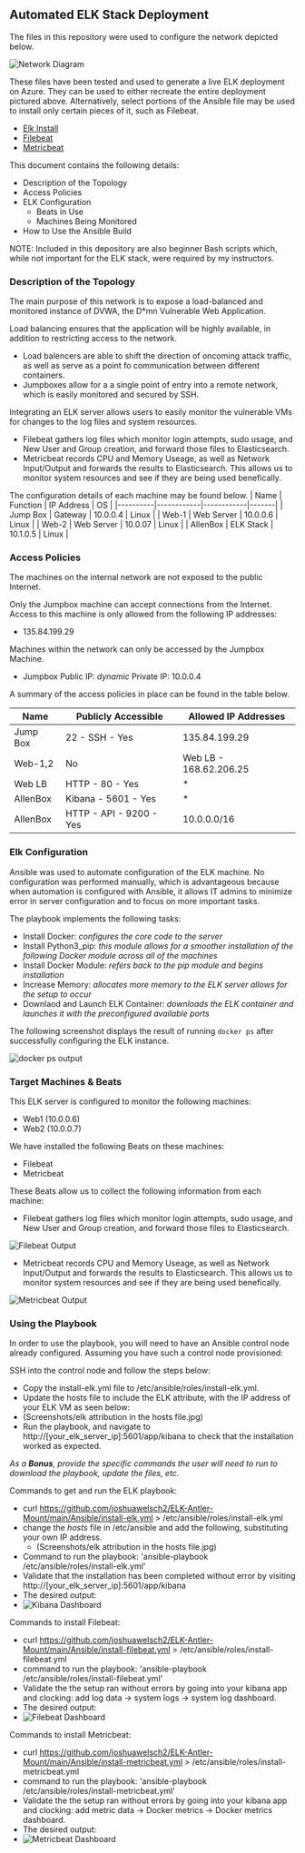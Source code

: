## Automated ELK Stack Deployment

The files in this repository were used to configure the network depicted below.

![Network Diagram](Diagrams/myazurenetwork2.jpg)

These files have been tested and used to generate a live ELK deployment on Azure. They can be used to either recreate the entire deployment pictured above. Alternatively, select portions of the Ansible file may be used to install only certain pieces of it, such as Filebeat.

  - [Elk Install](Ansible/install-elk.yml)
  - [Filebeat](Ansible/install-filebeat.yml)
  - [Metricbeat](Ansible/install-metricbeat.yml)

This document contains the following details:
- Description of the Topology
- Access Policies
- ELK Configuration
  - Beats in Use
  - Machines Being Monitored
- How to Use the Ansible Build

NOTE: Included in this depository are also beginner Bash scripts which, while not important for the ELK stack, were required by my instructors.

### Description of the Topology

The main purpose of this network is to expose a load-balanced and monitored instance of DVWA, the D*mn Vulnerable Web Application.

Load balancing ensures that the application will be highly available, in addition to restricting access to the network.
- Load balencers are able to shift the direction of oncoming attack traffic, as well as serve as a point fo communication between different containers. 
- Jumpboxes allow for a a single point of entry into a remote network, which is easily monitored and secured by SSH.

Integrating an ELK server allows users to easily monitor the vulnerable VMs for changes to the log files and system resources.

- Filebeat gathers log files which monitor login attempts, sudo usage, and New User and Group creation, and forward those files to Elasticsearch.
- Metricbeat records CPU and Memory Useage, as well as Network Input/Output and forwards the results to Elasticsearch. This allows us to monitor system resources and see if they are being used benefically.

The configuration details of each machine may be found below.
| Name     | Function   | IP Address | OS    |
|----------|------------|------------|-------|
| Jump Box | Gateway    | 10.0.0.4   | Linux |
| Web-1    | Web Server | 10.0.0.6   | Linux |
| Web-2    | Web Server | 10.0.07    | Linux |
| AllenBox | ELK Stack  | 10.1.0.5   | Linux |

### Access Policies

The machines on the internal network are not exposed to the public Internet. 

Only the Jumpbox machine can accept connections from the Internet. Access to this machine is only allowed from the following IP addresses:
 - 135.84.199.29

Machines within the network can only be accessed by the Jumpbox Machine.
- Jumpbox
  Public IP: *dynamic*
  Private IP: 10.0.0.4

A summary of the access policies in place can be found in the table below.

| Name     | Publicly Accessible     | Allowed IP Addresses   |
|----------|-------------------------|------------------------|
| Jump Box | 22 - SSH - Yes          | 135.84.199.29          |
| Web-1,2  | No                      | Web LB - 168.62.206.25 |
| Web LB   | HTTP - 80 - Yes         | *                      |
| AllenBox | Kibana - 5601 - Yes     | *                      |
| AllenBox | HTTP - API - 9200 - Yes | 10.0.0.0/16            |

### Elk Configuration

Ansible was used to automate configuration of the ELK machine. No configuration was performed manually, which is advantageous because when automation is configured with Ansible, it allows IT admins to minimize error in server configuration and to focus on more important tasks.

The playbook implements the following tasks:

- Install Docker: *configures the core code to the server*
- Install Python3_pip: *this module allows for a smoother installation of the following Docker module across all of the machines*
- Install Docker Module: *refers back to the pip module and begins installation*
- Increase Memory: *allocates more memory to the ELK server allows for the setup to occur*
- Downlaod and Launch ELK Container: *downloads the ELK container and launches it with the preconfigured available ports*

The following screenshot displays the result of running `docker ps` after successfully configuring the ELK instance.

![docker ps output](Screenshots/psdockeroutput.jpg)

### Target Machines & Beats
This ELK server is configured to monitor the following machines:
- Web1 (10.0.0.6)
- Web2 (10.0.0.7)

We have installed the following Beats on these machines:
- Filebeat
- Metricbeat

These Beats allow us to collect the following information from each machine:
- Filebeat gathers log files which monitor login attempts, sudo usage, and New User and Group creation, and forward those files to Elasticsearch.

![Filebeat Output](Screenshots/syslogdashboardfilebeat.jpg)

- Metricbeat records CPU and Memory Useage, as well as Network Input/Output and forwards the results to Elasticsearch. This allows us to monitor system resources and see if they are being used benefically.

![Metricbeat Output](Screenshots/metricbeatdockerdashboard.jpg)

### Using the Playbook
In order to use the playbook, you will need to have an Ansible control node already configured. Assuming you have such a control node provisioned: 

SSH into the control node and follow the steps below:
- Copy the install-elk.yml file to /etc/ansible/roles/install-elk.yml.
- Update the hosts file to include the ELK attribute, with the IP address of your ELK VM as seen below:
 - (Screenshots/elk attribution in the hosts file.jpg)
- Run the playbook, and navigate to http://[your_elk_server_ip]:5601/app/kibana to check that the installation worked as expected.

_As a **Bonus**, provide the specific commands the user will need to run to download the playbook, update the files, etc._

Commands to get and run the ELK playbook:
 - curl https://github.com/joshuawelsch2/ELK-Antler-Mount/main/Ansible/install-elk.yml > /etc/ansible/roles/install-elk.yml
 - change the *hosts* file in /etc/ansible and add the following, substituting your own IP address.
   - (Screenshots/elk attribution in the hosts file.jpg)
 - Command to run the playbook: 'ansible-playbook /etc/ansible/roles/install-elk.yml'
 - Validate that the installation has been completed without error by visiting http://[your_elk_server_ip]:5601/app/kibana
  - The desired output:
  - ![Kibana Dashboard](Screenshots/kibanafrontpage.jpg)

Commands to install Filebeat:
 - curl https://github.com/joshuawelsch2/ELK-Antler-Mount/main/Ansible/install-filebeat.yml > /etc/ansible/roles/install-filebeat.yml
 - command to run the playbook: 'ansible-playbook /etc/ansible/roles/install-filebeat.yml'
 - Validate the the setup ran without errors by going into your kibana app and clocking: add log data -> system logs -> system log dashboard.
 - The desired output:
  - ![Filebeat Dashboard](Screenshots/syslogdashboardfilebeat.jpg)

Commands to install Metricbeat:
 -  curl https://github.com/joshuawelsch2/ELK-Antler-Mount/main/Ansible/install-metricbeat.yml > /etc/ansible/roles/install-metricbeat.yml
 - command to run the playbook: 'ansible-playbook /etc/ansible/roles/install-metricbeat.yml'
 - Validate the the setup ran without errors by going into your kibana app and clocking: add metric data -> Docker metrics -> Docker metrics dashboard.
 - The desired output:
  - ![Metricbeat Dashboard](Screenshots/metricbeatdockerdashboard.jpg)
